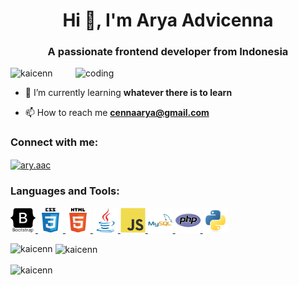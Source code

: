 <h1 align="center">Hi 👋, I'm Arya Advicenna</h1>
<h3 align="center">A passionate frontend developer from Indonesia</h3>
<img align="right" alt="coding" width="400" src"[![image](https://github.com/KAIcenn/KAIcenn/assets/144749494/1c4d78c7-dafe-4938-b202-0a6e13941b41)](https://steamuserimages-a.akamaihd.net/ugc/954101135156565426/21D9841F8E03ED30D91A7720388E1E8D3A464FC0/?imw=5000&imh=5000&ima=fit&impolicy=Letterbox&imcolor=%23000000&letterbox=false)
">

<p align="left"> <img src="https://komarev.com/ghpvc/?username=kaicenn&label=Profile%20views&color=0e75b6&style=flat" alt="kaicenn" /> </p>

- 🌱 I’m currently learning **whatever there is to learn**

- 📫 How to reach me **cennaarya@gmail.com**

<h3 align="left">Connect with me:</h3>
<p align="left">
<a href="https://instagram.com/ary.aac" target="blank"><img align="center" src="https://raw.githubusercontent.com/rahuldkjain/github-profile-readme-generator/master/src/images/icons/Social/instagram.svg" alt="ary.aac" height="30" width="40" /></a>
</p>

<h3 align="left">Languages and Tools:</h3>
<p align="left"> <a href="https://getbootstrap.com" target="_blank" rel="noreferrer"> <img src="https://raw.githubusercontent.com/devicons/devicon/master/icons/bootstrap/bootstrap-plain-wordmark.svg" alt="bootstrap" width="40" height="40"/> </a> <a href="https://www.w3schools.com/css/" target="_blank" rel="noreferrer"> <img src="https://raw.githubusercontent.com/devicons/devicon/master/icons/css3/css3-original-wordmark.svg" alt="css3" width="40" height="40"/> </a> <a href="https://www.w3.org/html/" target="_blank" rel="noreferrer"> <img src="https://raw.githubusercontent.com/devicons/devicon/master/icons/html5/html5-original-wordmark.svg" alt="html5" width="40" height="40"/> </a> <a href="https://www.java.com" target="_blank" rel="noreferrer"> <img src="https://raw.githubusercontent.com/devicons/devicon/master/icons/java/java-original.svg" alt="java" width="40" height="40"/> </a> <a href="https://developer.mozilla.org/en-US/docs/Web/JavaScript" target="_blank" rel="noreferrer"> <img src="https://raw.githubusercontent.com/devicons/devicon/master/icons/javascript/javascript-original.svg" alt="javascript" width="40" height="40"/> </a> <a href="https://www.mysql.com/" target="_blank" rel="noreferrer"> <img src="https://raw.githubusercontent.com/devicons/devicon/master/icons/mysql/mysql-original-wordmark.svg" alt="mysql" width="40" height="40"/> </a> <a href="https://www.php.net" target="_blank" rel="noreferrer"> <img src="https://raw.githubusercontent.com/devicons/devicon/master/icons/php/php-original.svg" alt="php" width="40" height="40"/> </a> <a href="https://www.python.org" target="_blank" rel="noreferrer"> <img src="https://raw.githubusercontent.com/devicons/devicon/master/icons/python/python-original.svg" alt="python" width="40" height="40"/> </a> </p>

<p><img align="left" src="https://github-readme-stats.vercel.app/api/top-langs?username=kaicenn&show_icons=true&locale=en&layout=compact" alt="kaicenn" /></p>

<p>&nbsp;<img align="center" src="https://github-readme-stats.vercel.app/api?username=kaicenn&show_icons=true&locale=en" alt="kaicenn" /></p>

<p><img align="center" src="https://github-readme-streak-stats.herokuapp.com/?user=kaicenn&" alt="kaicenn" /></p>

